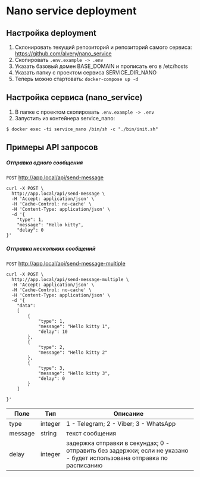 # Nano service deployment


## Настройка deployment

1. Склонировать текущий репозиторий и репозиторий самого сервиса: https://github.com/alvery/nano_service
2. Скопировать `.env.example -> .env`
3. Указать базовый домен BASE_DOMAIN и прописать его в /etc/hosts
4. Указать папку с проектом сервиса SERVICE_DIR_NANO
5. Теперь можно стартовать: `docker-compose up -d`

## Настройка сервиса (nano_service)

1. В папке с проектом скопировать `.env.example -> .env`
2. Запустить из контейнера service_nano:

```
$ docker exec -ti service_nano /bin/sh -c "./bin/init.sh"
```

## Примеры API запросов


##### Отправка одного сообщения
`POST`  http://app.local/api/send-message

```
curl -X POST \
  http://app.local/api/send-message \
  -H 'Accept: application/json' \
  -H 'Cache-Control: no-cache' \
  -H 'Content-Type: application/json' \
  -d '{
	"type": 1,
	"message": "Hello kitty",
	"delay": 0
}'
```



##### Отправка нескольких сообщений
`POST`  http://app.local/api/send-message-multiple

```
curl -X POST \
  http://app.local/api/send-message-multiple \
  -H 'Accept: application/json' \
  -H 'Cache-Control: no-cache' \
  -H 'Content-Type: application/json' \
  -d '{
	"data":
	[
		{
			"type": 1,
			"message": "Hello kitty 1",
			"delay": 10
		},
		{
			"type": 2,
			"message": "Hello kitty 2"
		},
		{
			"type": 3,
			"message": "Hello kitty 3",
			"delay": 0
		}
	]

}'
```

| Поле | Тип | Описание |
| ------ | ------ | ------ |
| type | integer | 1 - Telegram; 2 - Viber; 3 - WhatsApp |
| message | string | текст сообщения |
| delay | integer | задержка отправки в секундах; 0 - отправить без задержки; если не указано - будет использована отправка по расписанию |
